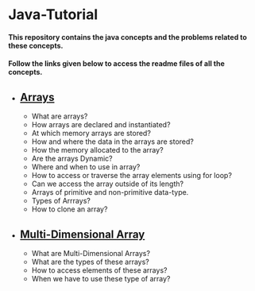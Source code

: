 # Java-Tutorial
#### This repository contains the java concepts and the problems related to these concepts.
#### Follow the links given below to access the readme files of all the concepts.
- [Arrays](./Arrays/Readme.md)
    - 
    - What are arrays?
    - How arrays are declared and instantiated?
    - At which memory arrays are stored?
    - How and where the data in the arrays are stored?
    - How the memory allocated to the array?
    - Are the arrays Dynamic?
    - Where and when to use in array?
    - How to access or traverse the array elements using for loop?
    - Can we access the array outside of its length?
    - Arrays of primitive and non-primitive data-type.
    - Types of Arrrays?
    - How to clone an array?

- [Multi-Dimensional Array](./Multi-Dimensional-Array)
    - 
    - What are Multi-Dimensional Arrays?
    - What are the types of these arrays?
    - How to access elements of these arrays?
    - When we have to use these type of array?
